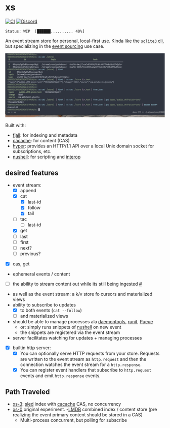# xs

[![CI](https://github.com/cablehead/xs/actions/workflows/ci.yml/badge.svg)](https://github.com/cablehead/xs/actions/workflows/ci.yml)
[![Discord](https://img.shields.io/discord/1182364431435436042?logo=discord)](https://discord.com/invite/YNbScHBHrh)

```
Status: WIP  [██████.......... 40%]
```

An event stream store for personal, local-first use. Kinda like the
[`sqlite3` cli](https://sqlite.org/cli.html), but specializing in the [event
sourcing](https://martinfowler.com/eaaDev/EventSourcing.html) use case.

![screenshot](./docs/screenshot.png)

Built with:

- [fjall](https://github.com/fjall-rs/fjall): for indexing and metadata
- [cacache](https://github.com/zkat/cacache-rs): for content (CAS)
- [hyper](https://hyper.rs/guides/1/server/echo/): provides an HTTP/1.1 API
  over a local Unix domain socket for subscriptions, etc.
- [nushell](https://www.nushell.sh): for scripting and [interop](https://utopia.rosano.ca/interoperable-visions/)

## desired features

- event stream: 
    - [x] append
    - [x] cat
        - [x] last-id
        - [x] follow
        - [x] tail
    - [ ] tac
        - [ ] last-id
    - [x] get
    - [ ] last
    - [ ] first
    - [ ] next?
    - [ ] previous?
- [x] cas, get
- ephemeral events / content
- [ ] the ability to stream content out while its still being ingested [#](https://github.com/zkat/cacache-rs/issues/77)
- as well as the event stream: a k/v store fo cursors and materialized views
- ability to subscribe to updates
    - [x] to both events (`cat --follow`)
    - [ ] and materialized views
- should be able to manage processes ala [daemontools](http://cr.yp.to/daemontools.html), [runit](https://smarden.org/runit/), [Pueue](https://github.com/Nukesor/pueue)
    - or: simply runs snippets of [nushell](https://github.com/nushell/nushell.git) on new event
    - the snippets are registered via the event stream
- server facilitates watching for updates + managing processes
- [x] builtin http server:
    - [x] You can optionally serve HTTP requests from your store. Requests are
    written to the event stream as `http.request` and then the connection
    watches the event stream for a `http.response`.
    - [x] You can register event handlers that subscribe to `http.request`
      events and emit `http.response` events.

## Path Traveled

- [xs-3](https://github.com/cablehead/xs-3): [sled](https://github.com/spacejam/sled) index with [cacache](https://github.com/zkat/cacache-rs) CAS, no concurrency
- [xs-0](https://github.com/cablehead/xs-0) original experiment.
    -[LMDB](http://www.lmdb.tech/doc/) combined index / content store (pre realizing the event primary content should be
  stored in a CAS)
    - Multi-process concurrent, but polling for subscribe
